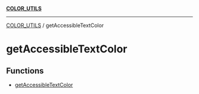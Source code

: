 [**COLOR_UTILS**](../README.md)

***

[COLOR_UTILS](../README.md) / getAccessibleTextColor

# getAccessibleTextColor

## Functions

- [getAccessibleTextColor](functions/getAccessibleTextColor.md)
